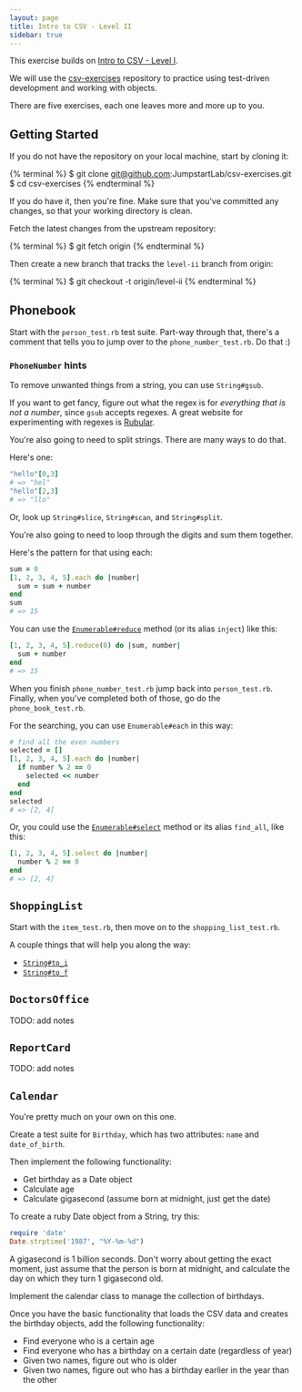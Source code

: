 ```yaml
---
layout: page
title: Intro to CSV - Level II
sidebar: true
---
```


This exercise builds on [Intro to CSV - Level I](/academy/workshops/csv/i.html).

We will use the [csv-exercises](https://github.com/JumpstartLab/csv-exercises)
repository to practice using test-driven development and working with objects.

There are five exercises, each one leaves more and more up to you.

## Getting Started

If you do not have the repository on your local machine, start by cloning it:

{% terminal %}
$ git clone git@github.com:JumpstartLab/csv-exercises.git
$ cd csv-exercises
{% endterminal %}

If you do have it, then you're fine. Make sure that you've committed any
changes, so that your working directory is clean.

Fetch the latest changes from the upstream repository:

{% terminal %}
$ git fetch origin
{% endterminal %}

Then create a new branch that tracks the `level-ii` branch from origin:

{% terminal %}
$ git checkout -t origin/level-ii
{% endterminal %}

## Phonebook

Start with the `person_test.rb` test suite. Part-way through that, there's a comment that tells you to jump over to the `phone_number_test.rb`. Do that :)

### `PhoneNumber` hints

To remove unwanted things from a string, you can use `String#gsub`.

If you want to get fancy, figure out what the regex is for _everything that is
not a number_, since `gsub` accepts regexes. A great website for experimenting
with regexes is [Rubular](http://rubular.com/).

You're also going to need to split strings. There are many ways to do that.

Here's one:

```ruby
"hello"[0,3]
# => "hel"
"hello"[2,3]
# => "llo"
```

Or, look up `String#slice`, `String#scan`, and `String#split`.

You're also going to need to loop through the digits and sum them together.

Here's the pattern for that using each:

```ruby
sum = 0
[1, 2, 3, 4, 5].each do |number|
  sum = sum + number
end
sum
# => 15
```

You can use the
[`Enumerable#reduce`](http://ruby-doc.org/core-2.0.0/Enumerable.html#method-i-reduce)
method (or its alias `inject`) like this:

```ruby
[1, 2, 3, 4, 5].reduce(0) do |sum, number|
  sum + number
end
# => 15
```

When you finish `phone_number_test.rb` jump back into `person_test.rb`.
Finally, when you've completed both of those, go do the `phone_book_test.rb`.

For the searching, you can use `Enumerable#each` in this way:

```ruby
# find all the even numbers
selected = []
[1, 2, 3, 4, 5].each do |number|
  if number % 2 == 0
    selected << number
  end
end
selected
# => [2, 4]
```

Or, you could use the
[`Enumerable#select`](http://ruby-doc.org/core-2.0.0/Enumerable.html#method-i-select)
method or its alias `find_all`, like this:

```ruby
[1, 2, 3, 4, 5].select do |number|
  number % 2 == 0
end
# => [2, 4]
```

## `ShoppingList`

Start with the `item_test.rb`, then move on to the `shopping_list_test.rb`.

A couple things that will help you along the way:

* [`String#to_i`](http://ruby-doc.org/core-2.0.0/String.html#method-i-to_i)
* [`String#to_f`](http://ruby-doc.org/core-2.0.0/String.html#method-i-to_f)

## `DoctorsOffice`

TODO: add notes

## `ReportCard`

TODO: add notes

## `Calendar`

You're pretty much on your own on this one.

Create a test suite for `Birthday`, which has two attributes: `name` and
`date_of_birth`.

Then implement the following functionality:

* Get birthday as a Date object
* Calculate age
* Calculate gigasecond (assume born at midnight, just get the date)

To create a ruby Date object from a String, try this:

```ruby
require 'date'
Date.strptime('1987', "%Y-%m-%d")
```

A gigasecond is 1 billion seconds. Don't worry about getting the exact moment,
just assume that the person is born at midnight, and calculate the day on
which they turn 1 gigasecond old.

Implement the calendar class to manage the collection of birthdays.

Once you have the basic functionality that loads the CSV data and creates the
birthday objects, add the following functionality:

* Find everyone who is a certain age
* Find everyone who has a birthday on a certain date (regardless of year)
* Given two names, figure out who is older
* Given two names, figure out who has a birthday earlier in the year than the other

